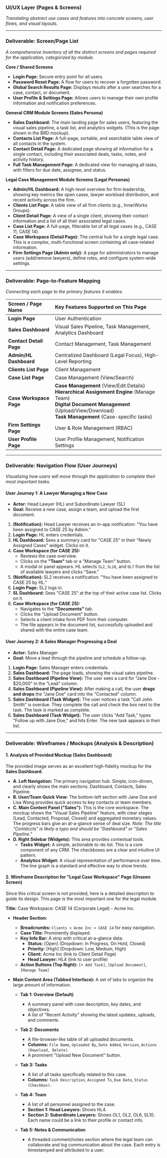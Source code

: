 ### **UI/UX Layer (Pages & Screens)**
*Translating abstract use cases and features into concrete screens, user flows, and visual layouts.*

---

### **Deliverable: Screen/Page List**
*A comprehensive inventory of all the distinct screens and pages required for the application, categorized by module.*

**Core / Shared Screens**
*   **Login Page:** Secure entry point for all users.
*   **Password Reset Page:** A flow for users to recover a forgotten password.
*   **Global Search Results Page:** Displays results after a user searches for a case, contact, or document.
*   **User Profile & Settings Page:** Allows users to manage their own profile information and notification preferences.

**General CRM Module Screens (Sales Persona)**
*   **Sales Dashboard:** The main landing page for sales users, featuring the visual sales pipeline, a task list, and analytics widgets. (This is the page shown in the BRD mockup).
*   **Contacts List Page:** A full-page, sortable, and searchable table view of all contacts in the system.
*   **Contact Detail Page:** A dedicated page showing all information for a single contact, including their associated deals, tasks, notes, and activity history.
*   **Full Task Management Page:** A dedicated view for managing all tasks, with filters for due date, assignee, and status.

**Legal Case Management Module Screens (Legal Personas)**
*   **Admin/HL Dashboard:** A high-level overview for firm leadership, showing key metrics like open cases, lawyer workload distribution, and recent activity across the firm.
*   **Clients List Page:** A table view of all firm clients (e.g., InnerWorks Groups).
*   **Client Detail Page:** A view of a single client, showing their contact information and a list of all their associated legal cases.
*   **Case List Page:** A full-page, filterable list of all legal cases (e.g., CASE 11, CASE 14).
*   **Case Workspace (Detail Page):** The central hub for a single legal case. This is a complex, multi-functional screen containing all case-related information.
*   **Firm Settings Page (Admin only):** A page for administrators to manage users (add/remove lawyers), define roles, and configure system-wide settings.

---

### **Deliverable: Page-to-Feature Mapping**
*Connecting each page to the primary features it enables.*

| Screen / Page Name | Key Features Supported on This Page |
| :--- | :--- |
| **Login Page** | User Authentication |
| **Sales Dashboard** | Visual Sales Pipeline, Task Management, Analytics Dashboard |
| **Contact Detail Page**| Contact Management, Task Management |
| **Admin/HL Dashboard** | Centralized Dashboard (Legal Focus), High-Level Reporting |
| **Clients List Page** | Client Management |
| **Case List Page** | Case Management (View/Search) |
| **Case Workspace Page**| **Case Management** (View/Edit Details)<br>**Hierarchical Assignment Engine** (Manage Team)<br>**Digital Document Management** (Upload/View/Download)<br>**Task Management** (Case-specific tasks) |
| **Firm Settings Page** | User & Role Management (RBAC) |
| **User Profile Page** | User Profile Management, Notification Settings |

---

### **Deliverable: Navigation Flow (User Journeys)**
*Visualizing how users will move through the application to complete their most important tasks.*

#### **User Journey 1: A Lawyer Managing a New Case**
*   **Actor:** Head Lawyer (HL) and Subordinate Lawyer (SL)
*   **Goal:** Receive a new case, assign a team, and upload the first document.

1.  **(Notification):** Head Lawyer receives an in-app notification: "You have been assigned to CASE 25 by Admin."
2.  **Login Page:** HL enters credentials.
3.  **HL Dashboard:** Sees a summary card for "CASE 25" in their "Newly Assigned Cases" widget. Clicks on it.
4.  **Case Workspace (for CASE 25):**
    *   Reviews the case overview.
    *   Clicks on the **"Team"** tab or a "Manage Team" button.
    *   A modal or panel appears. HL selects `SL2`, `SL10`, and `OL7` from the list of available lawyers and clicks "Save."
5.  **(Notification):** SL2 receives a notification: "You have been assigned to CASE 25 by HL."
6.  **Login Page:** SL2 logs in.
7.  **SL Dashboard:** Sees "CASE 25" at the top of their active case list. Clicks on it.
8.  **Case Workspace (for CASE 25):**
    *   Navigates to the **"Documents"** tab.
    *   Clicks the "Upload Document" button.
    *   Selects a client intake form PDF from their computer.
    *   The file appears in the document list, successfully uploaded and shared with the entire case team.

#### **User Journey 2: A Sales Manager Progressing a Deal**
*   **Actor:** Sales Manager
*   **Goal:** Move a lead through the pipeline and schedule a follow-up.

1.  **Login Page:** Sales Manager enters credentials.
2.  **Sales Dashboard:** The page loads, showing the visual sales pipeline.
3.  **Sales Dashboard (Pipeline View):** The user sees a card for "Jane Doe - $20,000" in the "Lead" column.
4.  **Sales Dashboard (Pipeline View):** After making a call, the user **drags and drops** the "Jane Doe" card into the "Contacted" column.
5.  **Sales Dashboard (Task Widget):** The user notices a task "Call John Smith" is overdue. They complete the call and check the box next to the task. The task is marked as complete.
6.  **Sales Dashboard (Task Widget):** The user clicks "Add Task," types "Follow up with Jane Doe," and hits Enter. The new task appears in their list.

---

### **Deliverable: Wireframes / Mockups (Analysis & Description)**

#### **1. Analysis of Provided Mockup (Sales Dashboard)**

The provided image serves as an excellent high-fidelity mockup for the **Sales Dashboard**.

*   **A. Left Navigation:** The primary navigation hub. Simple, icon-driven, and clearly shows the main sections: Dashboard, Contacts, Sales Pipeline.
*   **B. User/Team Quick View:** The bottom-left section with Jane Doe and Lisa Wong provides quick access to key contacts or team members.
*   **C. Main Content Panel ("Sales"):** This is the core workspace. The mockup shows the "Visual Sales Pipeline" feature, with clear stages (Lead, Contacted, Proposal, Closed) and aggregated monetary values. The progress bars give an at-a-glance sense of deal size. *Note: The title "Contáccts" is likely a typo and should be "Dashboard" or "Sales Pipeline."*
*   **D. Right Sidebar (Widgets):** This area provides contextual tools.
    *   **Tasks Widget:** A simple, actionable to-do list. This is a core component of any CRM. The checkboxes are a clear and intuitive UI pattern.
    *   **Analytics Widget:** A visual representation of performance over time. The line graph is a standard and effective way to show trends.

#### **2. Wireframe Description for "Legal Case Workspace" Page (Unseen Screen)**

Since this critical screen is not provided, here is a detailed description to guide its design. This page is the most important one for the legal module.

**Title:** Case Workspace: CASE 14 (Corporate Legal) - Acme Inc.

*   **Header Section:**
    *   **Breadcrumbs:** `Clients > Acme Inc > CASE 14` for easy navigation.
    *   **Case Title:** Prominently displayed.
    *   **Key Info Bar:** A strip with critical at-a-glance data:
        *   **Status:** [Open] (Dropdown: In Progress, On Hold, Closed)
        *   **Priority:** [High] (Dropdown: Low, Medium, High)
        *   **Client:** Acme Inc (link to Client Detail Page)
        *   **Head Lawyer:** HL4 (link to user profile)
    *   **Action Buttons (Top Right):** `[+ Add Task]`, `[Upload Document]`, `[Manage Team]`

*   **Main Content Area (Tabbed Interface):** A set of tabs to organize the large amount of information.

    *   **Tab 1: Overview (Default)**
        *   A summary panel with case description, key dates, and objectives.
        *   A list of "Recent Activity" showing the latest updates, uploads, and comments.

    *   **Tab 2: Documents**
        *   A file-browser-like table of all uploaded documents.
        *   **Columns:** `File Name`, `Uploaded By`, `Date Added`, `Version`, `Actions (Download, Delete)`.
        *   A prominent "Upload New Document" button.

    *   **Tab 3: Tasks**
        *   A list of all tasks specifically related to this case.
        *   **Columns:** `Task Description`, `Assigned To`, `Due Date`, `Status (Checkbox)`.

    *   **Tab 4: Team**
        *   A list of all personnel assigned to the case.
        *   **Section 1: Head Lawyers:** Shows HL4.
        *   **Section 2: Subordinate Lawyers:** Shows OL1, OL2, OL6, SL10. Each name could be a link to their profile or contact info.

    *   **Tab 5: Notes & Communication**
        *   A threaded comment/notes section where the legal team can collaborate and log communication about the case. Each entry is timestamped and attributed to a user.
